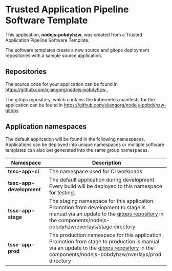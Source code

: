 # Trusted Application Pipeline Software Template

This application, **nodejs-pobdyhzw**, was created from a Trusted Application Pipeline Software Template.

The software templates create a new source and gitops deployment repositories with a sample source application. 

## Repositories

The source code for your application can be found in [https://github.com/xjiangorg/nodejs-pobdyhzw ](https://github.com/xjiangorg/nodejs-pobdyhzw ).
 
The gitops repository, which contains the kubernetes manifests for the application can be found in 
[https://github.com/xjiangorg/nodejs-pobdyhzw-gitops ](https://github.com/xjiangorg/nodejs-pobdyhzw-gitops ) 

## Application namespaces 

The default application will be found in the following namespaces. Applications can be deployed into unique namespaces or multiple software templates can also bet generated into the same group namespaces.  

|  Namespace   |  Description   |  
| -------- | -------- |
| **tssc-app-ci** | The namespace used for CI workloads |
| **tssc-app-development** | The default application during development. Every build will be deployed to this namespace for testing. |
| **tssc-app-stage** | The staging namespace for this application. Promotion from development to stage is manual via an update to the [gitops repository](https://github.com/xjiangorg/nodejs-pobdyhzw-gitops ) in the components/nodejs-pobdyhzw/overlays/stage directory |
| **tssc-app-prod** | The production namespace for this application. Promotion from stage to production is manual via an update to the [gitops repository](https://github.com/xjiangorg/nodejs-pobdyhzw-gitops ) in the components/nodejs-pobdyhzw/overlays/prod directory |